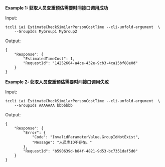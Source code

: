 **Example 1: 获取人员查重预估需要时间接口调用成功**



Input: 

```
tccli iai EstimateCheckSimilarPersonCostTime --cli-unfold-argument  \
    --GroupIds MyGroup1 MyGroup2
```

Output: 
```
{
    "Response": {
        "EstimatedTimeCost": 1,
        "RequestId": "14252604-a4ce-432e-9cb3-4ca15bf88e0d"
    }
}
```

**Example 2: 获取人员查重预估需要时间接口调用失败**



Input: 

```
tccli iai EstimateCheckSimilarPersonCostTime --cli-unfold-argument  \
    --GroupIds AAAAAAA bbbbbbb
```

Output: 
```
{
    "Response": {
        "Error": {
            "Code": "InvalidParameterValue.GroupIdNotExist",
            "Message": "人员库ID不存在。"
        },
        "RequestId": "b590639d-b84f-4821-9d53-bc7351daf5d0"
    }
}
```

